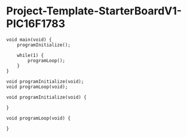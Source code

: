 # Project-Template-StarterBoardV1-PIC16F1783


```
void main(void) {
    programInitialize();
    
    while(1) {
        programLoop();
    }
}
```

```
void programInitialize(void);
void programLoop(void);
```

```
void programInitialize(void) {
    
}

void programLoop(void) {
    
}
```
